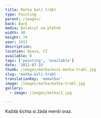 ```yaml
---
title: Matka balí trábl
type: Painting
parent: /images/
back: Back
media: Balakryl na plátně
width: 90
height: 70
year: 2011
description: 
location: Opava, CZ
available: 0
tags: ['painting', 'available']
date: '2011-07-15'
thumb: /images/matka/mini-matka-trabl.jpg
slug: 'matka-bali-trabl'
translationKey: 'momatbar'
image: /images/matka/matka-trabl.jpg
gallery:
  - image: /images/matka/2.jpg
  
---
```

Každá šichta si žádá menší oraz.
